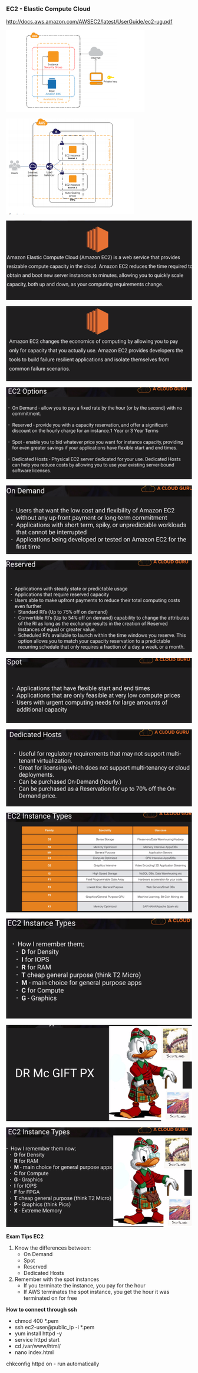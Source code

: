 ### EC2 - Elastic Compute Cloud

http://docs.aws.amazon.com/AWSEC2/latest/UserGuide/ec2-ug.pdf

![ec2_from_off_docs](../../images/EC2/ec2_from_off_docs.png)	

![ec2_from_off_docs_with_load_bal](../../images/EC2/ec2_from_off_docs_with_load_bal.png)	

![EC2](../../images/EC2/EC2-1.png)

![EC2](../../images/EC2/EC2-2.png)

![EC2](../../images/EC2/EC2-3.png)

![EC2](../../images/EC2/EC2-4.png)

![EC2](../../images/EC2/EC2-5.png)

![EC2](../../images/EC2/EC2-6.png)

![EC2](../../images/EC2/EC2-7.png)
	
![Compute](../../images/EC2/EC2_instances.png)	

![Compute](../../images/EC2/how_to_remember.png)	

![Compute](../../images/EC2/how_to_remember_2.png)	

![Compute](../../images/EC2/how_to_remember_3.png)
	
**Exam Tips EC2**
1. Know the differences between:
	- On Demand
	- Spot
	- Reserved
	- Dedicated Hosts
2. Remember with the spot instances
	- If you terminate the instance, you pay for the hour
	- If AWS terminates the spot instance, you get the hour it was terminated on for free
	
**How to connect through ssh**	
- chmod 400 *.pem 
- ssh ec2-user@public_ip -i *.pem 
- yum install httpd -y
- service httpd start
- cd /var/www/html/
- nano index.html

chkconfig httpd on - run automatically
